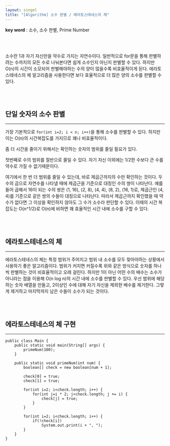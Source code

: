 ```yaml
---
layout: singel
title: "[Algorithm] 소수 판별 / 에라토스테네스의 체"
---
```


**key word** : 소수, 소수 판별, Prime Number

<br><br>

소수란 1과 자기 자신만을 약수로 가지는 자연수이다. 일반적으로 for문을 통해 판별하려는 수까지의 모든 수로 나눠본다면 쉽게 소수인지 아닌지 판별할 수 있다. 하지만 O(n)의 시간이 소모되어 판별해야하는 수의 양이 많을수록 비효율적이게 된다. 에라토스테네스의 체 알고리즘을 사용한다면 보다 효율적으로 더 많은 양의 소수를 판별할 수 있다.

<br><br>

## 단일 숫자의 소수 판별

---

가장 기본적으로 `for(int i=2; i < n; i++)`을 통해 소수를 판별할 수 있다. 하지만 이는 O(n)의 시간복잡도를 가지므로 꽤나 비효율적이다.

좀 더 시간을 줄이기 위해서는 확인하는 숫자의 범위를 줄일 필요가 있다.

첫번째로 수의 범위를 절반으로 줄일 수 있다. 자기 자신 이외에는 1/2한 수보다 큰 수를 약수로 가질 수 없기때문이다.

여기에서 한 번 더 범위를 줄일 수 있는데, 바로 제곱근까지의 수만 확인하는 것이다. 두 수의 곱으로 자연수를 나타낼 때에 제곱근을 기준으로 대칭인 수의 쌍이 나타난다. 예를 들어 곱해서 16이 되는 수의 쌍은 (1, 16), (2, 8), (4, 4), (8, 2), (16, 1)로, 제곱근인 (4, 4)를 기준으로 같은 쌍의 수들이 대칭으로 나타난다. 따라서 제곱근까지 확인했을 때 약수가 없다면 그 이상을 확인하지 않아도 그 수가 소수라 판단할 수 있다. 이때의 시간 복잡도는 O(n^1/2)로 O(n)에 비하면 꽤 효율적인 시간 내에 소수를 구할 수 있다.

<br><br>

## 에라토스테네스의 체

---

에라토스테네스의 체는 특정 범위가 주어지고 범위 내 소수를 모두 찾아야하는 상황에서 사용하기 좋은 알고리즘이다. 범위가 커지면 커질수록 위와 같은 방식으로 숫자를 하나씩 판별하는 것이 비효율적이고 오래 걸린다. 하지만 1이 아닌 어떤 수의 배수는 소수가 아니라는 점을 이용해 O(n log n)의 시간 내에 소수를 판별할 수 있다. 우선 범위에 해당하는 숫자 배열을 만들고, 2이상인 수에 대해 자기 자신을 제외한 배수를 제거한다. 그렇게 제거하고 마지막까지 남은 수들이 소수가 되는 것이다.

<br><br>

## 에라토스테네스의 체 구현

---

```
public class Main {
	public static void main(String[] args) {
		primeNum(100);
	}

	public static void primeNum(int num) {
		boolean[] check = new boolean[num + 1];

		check[0] = true;
		check[1] = true;

		for(int i=2; i<check.length; i++) {
			for(int j=i * 2; j<check.length; j += i) {
				check[j] = true;
			}
		}

		for(int i=2; i<check.length; i++) {
			if(!check[i])
				System.out.print(i + ", ");
		}
	}
}
```
